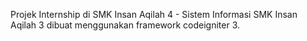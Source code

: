 Projek Internship di SMK Insan Aqilah 4 - Sistem Informasi SMK Insan Aqilah 3 dibuat menggunakan framework codeigniter 3.
